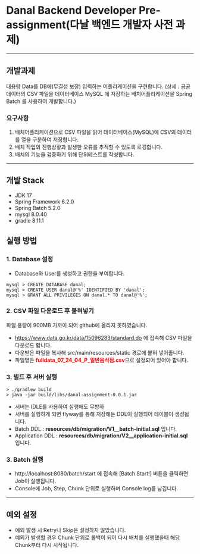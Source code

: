 # Danal Backend Developer Pre-assignment(다날 백엔드 개발자 사전 과제)

---

## 개발과제
대용량 Data를 DB에(무결성 보장) 입력하는 어플리케이션을 구현합니다.
(상세 : 공공데이터의 CSV 파일을 데이터베이스 MySQL 에 저장하는 배치어플리케이션을 Spring Batch 를 사용하여 개발합니다.)

### 요구사항
1. 배치어플리케이션으로 CSV 파일을 읽어 데이터베이스(MySQL)에 CSV의 데이터를 열을 구분하여 저장합니다.
2. 배치 작업의 진행상황과 발생한 오류를 추적할 수 있도록 로깅합니다.
3. 배치의 기능을 검증하기 위해 단위테스트를 작성합니다.

---

## 개발 Stack
- JDK 17
- Spring Framework 6.2.0
- Spring Batch 5.2.0
- mysql 8.0.40
- gradle 8.11.1

## 실행 방법
### 1. Database 설정
- Database와 User를 생성하고 권한을 부여합니다.
```
mysql > CREATE DATABASE danal;
mysql > CREATE USER danal@'%' IDENTIFIED BY 'danal';
mysql > GRANT ALL PRIVILEGES ON danal.* TO danal@'%';
```

### 2. CSV 파일 다운로드 후 붙혀넣기
파일 용량이 900MB 가까이 되어 github에 올리지 못하였습니다.
- https://www.data.go.kr/data/15096283/standard.do 에 접속해 CSV 파일을 다운로드 합니다.
- 다운받은 파일을 복사해 src/main/resources/static 경로에 붙혀 넣어줍니다.
- 파일명은 <span style="color:red;">**fulldata_07_24_04_P_일반음식점.csv**</span>으로 설정되어 있어야 합니다.

### 3. 빌드 후 서버 실행
```
> ./gradlew build 
> java -jar build/libs/danal-assignment-0.0.1.jar
```
- 서버는 IDLE를 사용하여 실행해도 무방하
- 서버를 실행하게 되면 flyway를 통해 저장해둔 DDL이 실행되어 테이블이 생성됩니다.
- Batch DDL : **resources/db/migration/V1__batch-initial.sql** 입니다.
- Application DDL : **resources/db/migration/V2__application-initial.sql** 입니다.

### 3. Batch 실행
- http://localhost:8080/batch/start 에 접속해 [Batch Start!] 버튼을 클릭하면 Job이 실행됩니다.
- Console에 Job, Step, Chunk 단위로 실행하며 Console log를 남깁니다.

---

## 예외 설정
- 예외 발생 시 Retry나 Skip은 설정하지 않았습니다.
- 예외가 발생할 경우 Chunk 단위로 롤백이 되어 다시 배치를 실행했을때 해당 Chunk부터 다시 시작됩니다.

